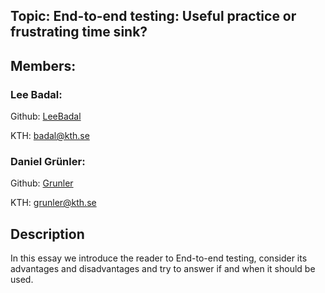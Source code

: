 ## Topic: End-to-end testing: Useful practice or frustrating time sink? 


## Members:

### Lee Badal: 
Github: [LeeBadal](https://github.com/LeeBadal)

KTH: badal@kth.se 

### Daniel Grünler:
Github: [Grunler](https://github.com/LeeBadal)

KTH: grunler@kth.se


## Description

In this essay we introduce the reader to End-to-end testing, consider its advantages and disadvantages and try to answer if and when it should be used.
